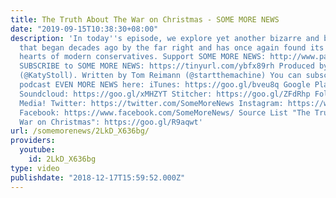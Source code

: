 ```yaml
---
title: The Truth About The War on Christmas - SOME MORE NEWS
date: "2019-09-15T10:38:30+08:00"
description: 'In today''s episode, we explore yet another bizarre and baseless conspiracy
  that began decades ago by the far right and has once again found its place in the
  hearts of modern conservatives. Support SOME MORE NEWS: http://www.patreon.com/SomeMoreNews
  SUBSCRIBE to SOME MORE NEWS: https://tinyurl.com/ybfx89rh Produced by Katy Stoll
  (@KatyStoll). Written by Tom Reimann (@startthemachine) You can subscribe to our
  podcast EVEN MORE NEWS here: iTunes: https://goo.gl/bveu8q Google Play: https://goo.gl/zpnhN9
  Soundcloud: https://goo.gl/xMHZYT Stitcher: https://goo.gl/ZFdRhp Follow us on social
  Media! Twitter: https://twitter.com/SomeMoreNews Instagram: https://www.instagram.com/SomeMoreNews/
  Facebook: https://www.facebook.com/SomeMoreNews/ Source List "The Truth About The
  War on Christmas": https://goo.gl/R9aqwt'
url: /somemorenews/2LkD_X636bg/
providers:
  youtube:
    id: 2LkD_X636bg
type: video
publishdate: "2018-12-17T15:59:52.000Z"
---
```

